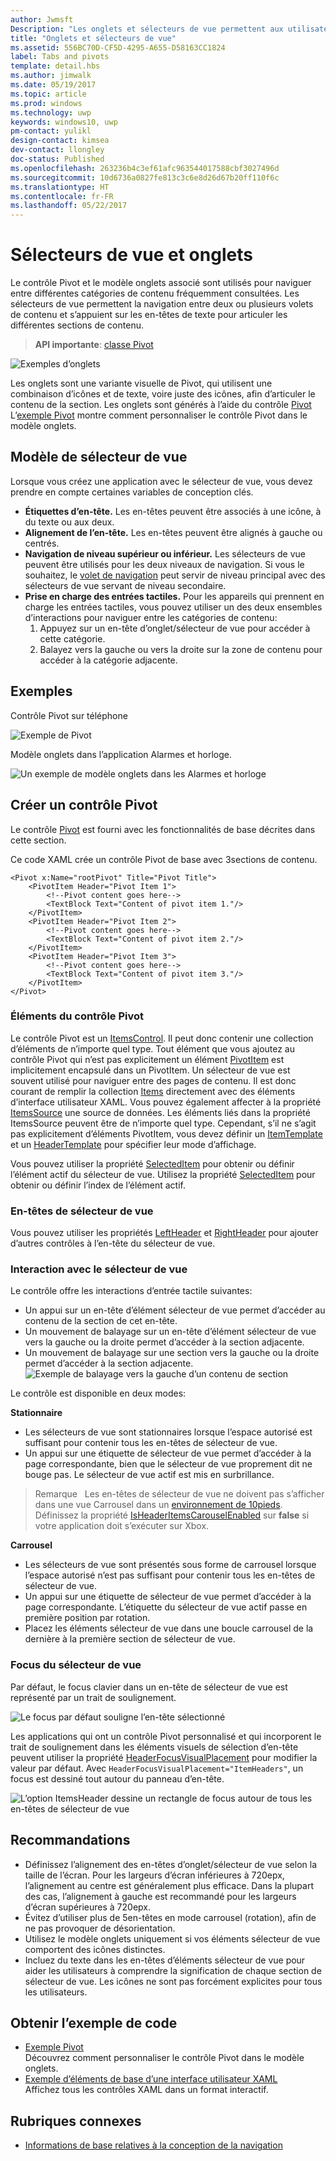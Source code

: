 ```yaml
---
author: Jwmsft
Description: "Les onglets et sélecteurs de vue permettent aux utilisateurs de naviguer entre les contenus fréquemment consultés."
title: "Onglets et sélecteurs de vue"
ms.assetid: 556BC70D-CF5D-4295-A655-D58163CC1824
label: Tabs and pivots
template: detail.hbs
ms.author: jimwalk
ms.date: 05/19/2017
ms.topic: article
ms.prod: windows
ms.technology: uwp
keywords: windows10, uwp
pm-contact: yulikl
design-contact: kimsea
dev-contact: llongley
doc-status: Published
ms.openlocfilehash: 263236b4c3ef61afc963544017588cbf3027496d
ms.sourcegitcommit: 10d6736a0827fe813c3c6e8d26d67b20ff110f6c
ms.translationtype: HT
ms.contentlocale: fr-FR
ms.lasthandoff: 05/22/2017
---
```

# <a name="pivot-and-tabs"></a>Sélecteurs de vue et onglets

<link rel="stylesheet" href="https://az835927.vo.msecnd.net/sites/uwp/Resources/css/custom.css">

Le contrôle Pivot et le modèle onglets associé sont utilisés pour naviguer entre différentes catégories de contenu fréquemment consultées. Les sélecteurs de vue permettent la navigation entre deux ou plusieurs volets de contenu et s’appuient sur les en-têtes de texte pour articuler les différentes sections de contenu.

> **API importante**: [classe Pivot](https://msdn.microsoft.com/library/windows/apps/dn608241)

![Exemples d’onglets](images/pivot_Hero_main.png)

Les onglets sont une variante visuelle de Pivot, qui utilisent une combinaison d’icônes et de texte, voire juste des icônes, afin d’articuler le contenu de la section. Les onglets sont générés à l’aide du contrôle [Pivot](https://msdn.microsoft.com/library/windows/apps/xaml/windows.ui.xaml.controls.pivot.aspx) L’[exemple Pivot](http://go.microsoft.com/fwlink/p/?LinkId=619903) montre comment personnaliser le contrôle Pivot dans le modèle onglets.


## <a name="the-pivot-pattern"></a>Modèle de sélecteur de vue

Lorsque vous créez une application avec le sélecteur de vue, vous devez prendre en compte certaines variables de conception clés.

- **Étiquettes d’en-tête.**  Les en-têtes peuvent être associés à une icône, à du texte ou aux deux.
- **Alignement de l’en-tête.**  Les en-têtes peuvent être alignés à gauche ou centrés.
- **Navigation de niveau supérieur ou inférieur.**  Les sélecteurs de vue peuvent être utilisés pour les deux niveaux de navigation. Si vous le souhaitez, le [volet de navigation](navigationview.md) peut servir de niveau principal avec des sélecteurs de vue servant de niveau secondaire.
- **Prise en charge des entrées tactiles.**  Pour les appareils qui prennent en charge les entrées tactiles, vous pouvez utiliser un des deux ensembles d’interactions pour naviguer entre les catégories de contenu:
    1. Appuyez sur un en-tête d’onglet/sélecteur de vue pour accéder à cette catégorie.
    2. Balayez vers la gauche ou vers la droite sur la zone de contenu pour accéder à la catégorie adjacente.

## <a name="examples"></a>Exemples

Contrôle Pivot sur téléphone

![Exemple de Pivot](images/pivot_example.png)

Modèle onglets dans l’application Alarmes et horloge.

![Un exemple de modèle onglets dans les Alarmes et horloge](images/tabs_alarms-and-clock.png)

## <a name="create-a-pivot-control"></a>Créer un contrôle Pivot

Le contrôle [Pivot](https://msdn.microsoft.com/library/windows/apps/xaml/windows.ui.xaml.controls.pivot.aspx) est fourni avec les fonctionnalités de base décrites dans cette section.

Ce code XAML crée un contrôle Pivot de base avec 3sections de contenu.

```xaml
<Pivot x:Name="rootPivot" Title="Pivot Title">
    <PivotItem Header="Pivot Item 1">
        <!--Pivot content goes here-->
        <TextBlock Text="Content of pivot item 1."/>
    </PivotItem>
    <PivotItem Header="Pivot Item 2">
        <!--Pivot content goes here-->
        <TextBlock Text="Content of pivot item 2."/>
    </PivotItem>
    <PivotItem Header="Pivot Item 3">
        <!--Pivot content goes here-->
        <TextBlock Text="Content of pivot item 3."/>
    </PivotItem>
</Pivot>
```

### <a name="pivot-items"></a>Éléments du contrôle Pivot

Le contrôle Pivot est un [ItemsControl](https://msdn.microsoft.com/library/windows/apps/xaml/windows.ui.xaml.controls.itemscontrol.aspx). Il peut donc contenir une collection d’éléments de n’importe quel type. Tout élément que vous ajoutez au contrôle Pivot qui n’est pas explicitement un élément [PivotItem](https://msdn.microsoft.com/library/windows/apps/xaml/windows.ui.xaml.controls.pivotitem.aspx) est implicitement encapsulé dans un PivotItem. Un sélecteur de vue est souvent utilisé pour naviguer entre des pages de contenu. Il est donc courant de remplir la collection [Items](https://msdn.microsoft.com/library/windows/apps/xaml/windows.ui.xaml.controls.itemscontrol.items.aspx) directement avec des éléments d’interface utilisateur XAML. Vous pouvez également affecter à la propriété [ItemsSource](https://msdn.microsoft.com/library/windows/apps/xaml/windows.ui.xaml.controls.itemscontrol.itemssource.aspx) une source de données. Les éléments liés dans la propriété ItemsSource peuvent être de n’importe quel type. Cependant, s’il ne s’agit pas explicitement d’éléments PivotItem, vous devez définir un [ItemTemplate](https://msdn.microsoft.com/library/windows/apps/xaml/windows.ui.xaml.controls.itemscontrol.itemtemplate.aspx) et un [HeaderTemplate](https://msdn.microsoft.com/library/windows/apps/xaml/windows.ui.xaml.controls.pivot.headertemplate.aspx) pour spécifier leur mode d’affichage.

Vous pouvez utiliser la propriété [SelectedItem](https://msdn.microsoft.com/library/windows/apps/xaml/windows.ui.xaml.controls.pivot.selecteditem.aspx) pour obtenir ou définir l’élément actif du sélecteur de vue. Utilisez la propriété [SelectedItem](https://msdn.microsoft.com/library/windows/apps/xaml/windows.ui.xaml.controls.pivot.selectedindex.aspx) pour obtenir ou définir l’index de l’élément actif.

### <a name="pivot-headers"></a>En-têtes de sélecteur de vue

Vous pouvez utiliser les propriétés [LeftHeader](https://msdn.microsoft.com/library/windows/apps/xaml/windows.ui.xaml.controls.pivot.leftheader.aspx) et [RightHeader](https://msdn.microsoft.com/library/windows/apps/xaml/windows.ui.xaml.controls.pivot.rightheader.aspx) pour ajouter d’autres contrôles à l’en-tête du sélecteur de vue.

### <a name="pivot-interaction"></a>Interaction avec le sélecteur de vue

Le contrôle offre les interactions d’entrée tactile suivantes:

-   Un appui sur un en-tête d’élément sélecteur de vue permet d’accéder au contenu de la section de cet en-tête.
-   Un mouvement de balayage sur un en-tête d’élément sélecteur de vue vers la gauche ou la droite permet d’accéder à la section adjacente.
-   Un mouvement de balayage sur une section vers la gauche ou la droite permet d’accéder à la section adjacente.
![Exemple de balayage vers la gauche d’un contenu de section](images/pivot_w_hand.png)

Le contrôle est disponible en deux modes:

**Stationnaire**

-   Les sélecteurs de vue sont stationnaires lorsque l’espace autorisé est suffisant pour contenir tous les en-têtes de sélecteur de vue.
-   Un appui sur une étiquette de sélecteur de vue permet d’accéder à la page correspondante, bien que le sélecteur de vue proprement dit ne bouge pas. Le sélecteur de vue actif est mis en surbrillance.

> Remarque&nbsp;&nbsp; Les en-têtes de sélecteur de vue ne doivent pas s’afficher dans une vue Carrousel dans un [environnement de 10pieds](../input-and-devices/designing-for-tv.md). Définissez la propriété [IsHeaderItemsCarouselEnabled](https://docs.microsoft.com/uwp/api/Windows.UI.Xaml.Controls.Pivot#Windows_UI_Xaml_Controls_Pivot_IsHeaderItemsCarouselEnabled) sur **false** si votre application doit s’exécuter sur Xbox.


**Carrousel**

-   Les sélecteurs de vue sont présentés sous forme de carrousel lorsque l’espace autorisé n’est pas suffisant pour contenir tous les en-têtes de sélecteur de vue.
-   Un appui sur une étiquette de sélecteur de vue permet d’accéder à la page correspondante. L’étiquette du sélecteur de vue actif passe en première position par rotation.
-   Placez les éléments sélecteur de vue dans une boucle carrousel de la dernière à la première section de sélecteur de vue.

### <a name="pivot-focus"></a>Focus du sélecteur de vue

Par défaut, le focus clavier dans un en-tête de sélecteur de vue est représenté par un trait de soulignement.

![Le focus par défaut souligne l’en-tête sélectionné](images/pivot_focus_selectedHeader.png)

Les applications qui ont un contrôle Pivot personnalisé et qui incorporent le trait de soulignement dans les éléments visuels de sélection d’en-tête peuvent utiliser la propriété [HeaderFocusVisualPlacement](https://docs.microsoft.com/uwp/api/windows.ui.xaml.controls.pivot#Windows_UI_Xaml_Controls_Pivot_HeaderFocusVisualPlacement) pour modifier la valeur par défaut. Avec `HeaderFocusVisualPlacement="ItemHeaders"`, un focus est dessiné tout autour du panneau d’en-tête.

![L’option ItemsHeader dessine un rectangle de focus autour de tous les en-têtes de sélecteur de vue](images/pivot_focus_headers.png)

## <a name="recommendations"></a>Recommandations

-   Définissez l’alignement des en-têtes d’onglet/sélecteur de vue selon la taille de l’écran. Pour les largeurs d’écran inférieures à 720epx, l’alignement au centre est généralement plus efficace. Dans la plupart des cas, l’alignement à gauche est recommandé pour les largeurs d’écran supérieures à 720epx.
-   Évitez d’utiliser plus de 5en-têtes en mode carrousel (rotation), afin de ne pas provoquer de désorientation.
-   Utilisez le modèle onglets uniquement si vos éléments sélecteur de vue comportent des icônes distinctes.
-   Incluez du texte dans les en-têtes d’éléments sélecteur de vue pour aider les utilisateurs à comprendre la signification de chaque section de sélecteur de vue. Les icônes ne sont pas forcément explicites pour tous les utilisateurs.

## <a name="get-the-sample-code"></a>Obtenir l’exemple de code
- [Exemple Pivot](http://go.microsoft.com/fwlink/p/?LinkId=619903)<br/>
    Découvrez comment personnaliser le contrôle Pivot dans le modèle onglets.
- [Exemple d’éléments de base d’une interface utilisateur XAML](https://github.com/Microsoft/Windows-universal-samples/blob/master/Samples/XamlUIBasics)<br/>
    Affichez tous les contrôles XAML dans un format interactif.

## <a name="related-topics"></a>Rubriques connexes
- [Informations de base relatives à la conception de la navigation](../layout/navigation-basics.md)
